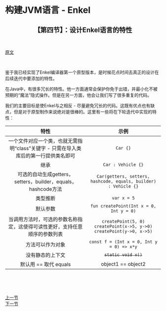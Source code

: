 # 构建JVM语言 - Enkel

<h2 align="center">【第四节】：设计Enkel语言的特性</h2>

</br>

[原文](http://jakubdziworski.github.io/enkel/2016/03/22/enkel_4_design.html)

</br>

鉴于我已经实现了Enkel编译器第一个原型版本，是时候花点时间去真正的设计在后续迭代中要添加的特性。

在Java中，有很多冗长的特性。他一方面通常会保护你免于出错，并最小化不被预期的“魔法”隐式操作。但是在另一方面，他会让我们写了很多重复的代码。

我们的主要目标是使Enkel与之相反 - 尽量避免冗长的代码。这既有优点也有缺点，但是对于原型制作来说绝对是很棒的。这里有一些将在下轮迭代中实现的特性：


|特性|示例|
|:-:|:-:|
|一个文件对应一个类，也就无需指明“class”关键字 - 只需在导入类库后的第一行提供类名即可| `Car {}`|
| 继承 | `Car : Vehicle {}` |
|可选的自动生成getters，setters，builder，equals，hashcode方法| `Car(getters, setters, hashcode, equals, builder) : Vehicle {}` |
|类型推断| `var x = 5` |
|默认参数| `fun createPoint(Int x = 0, Int y = 0)` |
|当调用方法时，可选的参数名称指定，这使得可读性更好，支持任意顺序的参数列表| `createPoint(5, 0)` </br> `createPoint(x->5, y->0)` </br> `createPoint(y->0, x->5)` |
|方法可以作为对象| `const f = (Int x = 0, Int y = 0) => x*y` |
|没有静态的上下文| ~~`static void x()`~~ |
|默认用 == 取代 equals| object1 == object2 |


</br></br></br>

<div align="left"><a href="./02-Hello Enkel.md">上一节</a></div>

<div align="left"><a href="./04-添加类的作用域.md">下一节</a></div>
